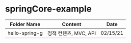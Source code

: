 # springCore-example

| Folder Name  | Content | Date|
| ------------- | ------------- |------|
| hello-spring-g  | 정적 컨텐츠, MVC, API  | 02/15/21|


